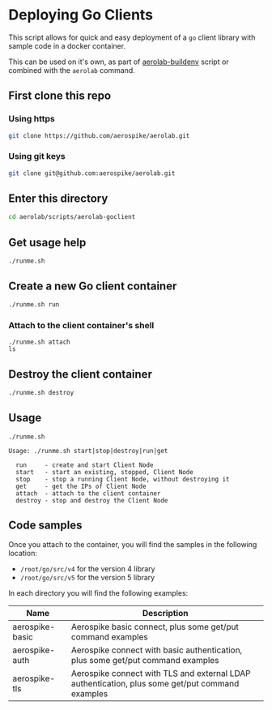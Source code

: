 # Deploying Go Clients

This script allows for quick and easy deployment of a `go` client library with sample code in a docker container.

This can be used on it's own, as part of [aerolab-buildenv](../aerolab-buildenv/README.md) script or combined with the `aerolab` command.

## First clone this repo

### Using https

```bash
git clone https://github.com/aerospike/aerolab.git
```

### Using git keys

```bash
git clone git@github.com:aerospike/aerolab.git
```

## Enter this directory

```bash
cd aerolab/scripts/aerolab-goclient
```

## Get usage help

```
./runme.sh
```

## Create a new Go client container

```bash
./runme.sh run
```

### Attach to the client container's shell

```
./runme.sh attach
ls
```

## Destroy the client container

```bash
./runme.sh destroy
```

## Usage

```
./runme.sh 

Usage: ./runme.sh start|stop|destroy|run|get

  run     - create and start Client Node
  start   - start an existing, stopped, Client Node
  stop    - stop a running Client Node, without destroying it
  get     - get the IPs of Client Node
  attach  - attach to the client container
  destroy - stop and destroy the Client Node
```

## Code samples

Once you attach to the container, you will find the samples in the following location:

* `/root/go/src/v4` for the version 4 library
* `/root/go/src/v5` for the version 5 library

In each directory you will find the following examples:

Name | Description
--- | ---
aerospike-basic | Aerospike basic connect, plus some get/put command examples
aerospike-auth | Aerospike connect with basic authentication, plus some get/put command examples
aerospike-tls | Aerospike connect with TLS and external LDAP authentication, plus some get/put command examples
